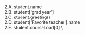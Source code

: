 # #
2.A. student.name \
2.B. student['grad year'] \
2.C. student.greeting() \
2.D. student['Favorite teacher'].name \
2.E. student.courseLoad[0] \

